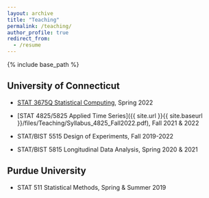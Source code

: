 ```yaml
---
layout: archive
title: "Teaching"
permalink: /teaching/
author_profile: true
redirect_from:
  - /resume
---
```


{% include base_path %}

## University of Connecticut

- [STAT 3675Q Statistical Computing](https://catalog.uconn.edu/course-search/course/STAT/3675Q), Spring 2022

- [STAT 4825/5825 Applied Time Series]({{ site.url }}{{ site.baseurl }}/files/Teaching/Syllabus_4825_Fall2022.pdf), Fall 2021 & 2022

- STAT/BIST 5515 Design of Experiments, Fall 2019-2022

- STAT/BIST 5815 Longitudinal Data Analysis, Spring 2020 & 2021

## Purdue University
- STAT 511 Statistical Methods, Spring & Summer 2019
